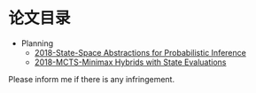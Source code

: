 # 论文目录


* Planning
	* [2018-State-Space Abstractions for Probabilistic Inference](https://github.com/gdhucoder/FIP/blob/master/paper/2018_Stefan%2C%20Schr%2C%20Bader_Unknown_State-Space%20Abstractions%20for%20Probabilistic%20Inference%20A%20Systematic%20Review.pdf)
	* [2018-MCTS-Minimax Hybrids with State Evaluations](https://github.com/gdhucoder/FIP/blob/master/paper/2018_Baier%2C%20Winands_IJCAI%20International%20Joint%20Conference%20on%20Artificial%20Intelligence_MCTS-minimax%20hybrids%20with%20state%20evaluations.pdf)

Please inform me if there is any infringement.